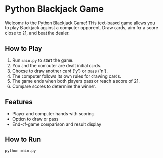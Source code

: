 # Python Blackjack Game

Welcome to the Python Blackjack Game! This text-based game allows you to play Blackjack against a computer opponent. Draw cards, aim for a score close to 21, and beat the dealer.

## How to Play

1. Run `main.py` to start the game.
2. You and the computer are dealt initial cards.
3. Choose to draw another card ('y') or pass ('n').
4. The computer follows its own rules for drawing cards.
5. The game ends when both players pass or reach a score of 21.
6. Compare scores to determine the winner.

## Features

- Player and computer hands with scoring
- Option to draw or pass
- End-of-game comparison and result display

## How to Run

```bash
python main.py

